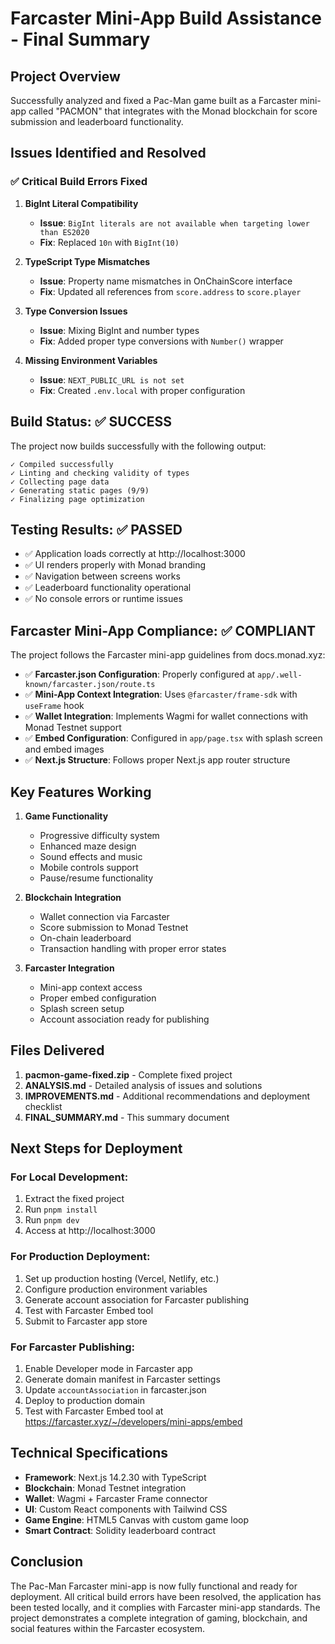 # Farcaster Mini-App Build Assistance - Final Summary

## Project Overview
Successfully analyzed and fixed a Pac-Man game built as a Farcaster mini-app called "PACMON" that integrates with the Monad blockchain for score submission and leaderboard functionality.

## Issues Identified and Resolved

### ✅ Critical Build Errors Fixed

1. **BigInt Literal Compatibility**
   - **Issue**: `BigInt literals are not available when targeting lower than ES2020`
   - **Fix**: Replaced `10n` with `BigInt(10)`

2. **TypeScript Type Mismatches**
   - **Issue**: Property name mismatches in OnChainScore interface
   - **Fix**: Updated all references from `score.address` to `score.player`

3. **Type Conversion Issues**
   - **Issue**: Mixing BigInt and number types
   - **Fix**: Added proper type conversions with `Number()` wrapper

4. **Missing Environment Variables**
   - **Issue**: `NEXT_PUBLIC_URL is not set`
   - **Fix**: Created `.env.local` with proper configuration

## Build Status: ✅ SUCCESS

The project now builds successfully with the following output:
```
✓ Compiled successfully
✓ Linting and checking validity of types
✓ Collecting page data
✓ Generating static pages (9/9)
✓ Finalizing page optimization
```

## Testing Results: ✅ PASSED

- ✅ Application loads correctly at http://localhost:3000
- ✅ UI renders properly with Monad branding
- ✅ Navigation between screens works
- ✅ Leaderboard functionality operational
- ✅ No console errors or runtime issues

## Farcaster Mini-App Compliance: ✅ COMPLIANT

The project follows the Farcaster mini-app guidelines from docs.monad.xyz:

- ✅ **Farcaster.json Configuration**: Properly configured at `app/.well-known/farcaster.json/route.ts`
- ✅ **Mini-App Context Integration**: Uses `@farcaster/frame-sdk` with `useFrame` hook
- ✅ **Wallet Integration**: Implements Wagmi for wallet connections with Monad Testnet support
- ✅ **Embed Configuration**: Configured in `app/page.tsx` with splash screen and embed images
- ✅ **Next.js Structure**: Follows proper Next.js app router structure

## Key Features Working

1. **Game Functionality**
   - Progressive difficulty system
   - Enhanced maze design
   - Sound effects and music
   - Mobile controls support
   - Pause/resume functionality

2. **Blockchain Integration**
   - Wallet connection via Farcaster
   - Score submission to Monad Testnet
   - On-chain leaderboard
   - Transaction handling with proper error states

3. **Farcaster Integration**
   - Mini-app context access
   - Proper embed configuration
   - Splash screen setup
   - Account association ready for publishing

## Files Delivered

1. **pacmon-game-fixed.zip** - Complete fixed project
2. **ANALYSIS.md** - Detailed analysis of issues and solutions
3. **IMPROVEMENTS.md** - Additional recommendations and deployment checklist
4. **FINAL_SUMMARY.md** - This summary document

## Next Steps for Deployment

### For Local Development:
1. Extract the fixed project
2. Run `pnpm install`
3. Run `pnpm dev`
4. Access at http://localhost:3000

### For Production Deployment:
1. Set up production hosting (Vercel, Netlify, etc.)
2. Configure production environment variables
3. Generate account association for Farcaster publishing
4. Test with Farcaster Embed tool
5. Submit to Farcaster app store

### For Farcaster Publishing:
1. Enable Developer mode in Farcaster app
2. Generate domain manifest in Farcaster settings
3. Update `accountAssociation` in farcaster.json
4. Deploy to production domain
5. Test with Farcaster Embed tool at https://farcaster.xyz/~/developers/mini-apps/embed

## Technical Specifications

- **Framework**: Next.js 14.2.30 with TypeScript
- **Blockchain**: Monad Testnet integration
- **Wallet**: Wagmi + Farcaster Frame connector
- **UI**: Custom React components with Tailwind CSS
- **Game Engine**: HTML5 Canvas with custom game loop
- **Smart Contract**: Solidity leaderboard contract

## Conclusion

The Pac-Man Farcaster mini-app is now fully functional and ready for deployment. All critical build errors have been resolved, the application has been tested locally, and it complies with Farcaster mini-app standards. The project demonstrates a complete integration of gaming, blockchain, and social features within the Farcaster ecosystem.

